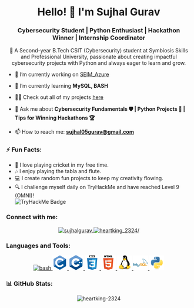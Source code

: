 <h1 align="center">Hello! 👋 I'm Sujhal Gurav</h1>
<h3 align="center">Cybersecurity Student | Python Enthusiast | Hackathon Winner | Internship Coordinator</h3>

<p align="center">
  🌱 A Second-year B.Tech CSIT (Cybersecurity) student at Symbiosis Skills and Professional University, passionate about creating impactful cybersecurity projects with Python and always eager to learn and grow.
</p>

- 🔭 I’m currently working on [SEIM_Azure](https://github.com/Heartking-2324/SEIM_Azure)

- 🌱 I’m currently learning **MySQL, BASH**

- 👨‍💻 Check out all of my projects [here](https://www.linkedin.com/in/sujhalgurav/details/projects/)

- 💬 Ask me about **Cybersecurity Fundamentals 🛡️ | Python Projects 🐍 | Tips for Winning Hackathons 🏆**

- 📫 How to reach me: **sujhal05gurav@gmail.com**

### ⚡ Fun Facts:
- 🏏 I love playing cricket in my free time.
- 🎶 I enjoy playing the tabla and flute.
- 💻 I create random fun projects to keep my creativity flowing.
- 🔍 I challenge myself daily on TryHackMe and have reached Level 9 (OMNI)!  
  <img src="https://tryhackme-badges.s3.amazonaws.com/Heartking.png" alt="TryHackMe Badge" />

### Connect with me:
<p align="center">
  <a href="https://linkedin.com/in/sujhalgurav" target="_blank">
    <img align="center" src="https://raw.githubusercontent.com/rahuldkjain/github-profile-readme-generator/master/src/images/icons/Social/linked-in-alt.svg" alt="sujhalgurav" height="30" width="40" />
  </a>
  <a href="https://instagram.com/heartking_2324/" target="_blank">
    <img align="center" src="https://raw.githubusercontent.com/rahuldkjain/github-profile-readme-generator/master/src/images/icons/Social/instagram.svg" alt="heartking_2324/" height="30" width="40" />
  </a>
</p>

### Languages and Tools:
<p align="center">
  <a href="https://www.gnu.org/software/bash/" target="_blank">
    <img src="https://www.vectorlogo.zone/logos/gnu_bash/gnu_bash-icon.svg" alt="bash" width="40" height="40" />
  </a>
  <a href="https://www.cprogramming.com/" target="_blank">
    <img src="https://raw.githubusercontent.com/devicons/devicon/master/icons/c/c-original.svg" alt="c" width="40" height="40" />
  </a>
  <a href="https://www.w3schools.com/cpp/" target="_blank">
    <img src="https://raw.githubusercontent.com/devicons/devicon/master/icons/cplusplus/cplusplus-original.svg" alt="cplusplus" width="40" height="40" />
  </a>
  <a href="https://www.w3schools.com/css/" target="_blank">
    <img src="https://raw.githubusercontent.com/devicons/devicon/master/icons/css3/css3-original-wordmark.svg" alt="css3" width="40" height="40" />
  </a>
  <a href="https://www.w3.org/html/" target="_blank">
    <img src="https://raw.githubusercontent.com/devicons/devicon/master/icons/html5/html5-original-wordmark.svg" alt="html5" width="40" height="40" />
  </a>
  <a href="https://www.linux.org/" target="_blank">
    <img src="https://raw.githubusercontent.com/devicons/devicon/master/icons/linux/linux-original.svg" alt="linux" width="40" height="40" />
  </a>
  <a href="https://www.mysql.com/" target="_blank">
    <img src="https://raw.githubusercontent.com/devicons/devicon/master/icons/mysql/mysql-original-wordmark.svg" alt="mysql" width="40" height="40" />
  </a>
  <a href="https://www.python.org" target="_blank">
    <img src="https://raw.githubusercontent.com/devicons/devicon/master/icons/python/python-original.svg" alt="python" width="40" height="40" />
  </a>
</p>

### 📊 GitHub Stats:
<p align="center">
  <img src="https://github-readme-stats.vercel.app/api/top-langs?username=Heartking-2324&show_icons=true&locale=en&layout=compact" alt="heartking-2324" />
</p>
